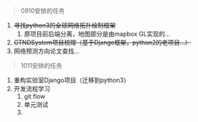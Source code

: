 > 0910安排的任务

1. ~~寻找python3的全球网络拓扑绘制框架~~
	1. 原项目前后端分离，地图部分是由mapbox GL实现的...
2. ~~GTNDSystem项目梳理（基于Django框架，python2的老项目...）~~
3. 网络预测方向论文查找...

> 1011安排的任务

1. 重构实验室Django项目（迁移到python3）
2. 开发流程学习
	1. git flow
	2. 单元测试
	3. 